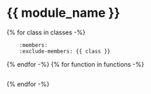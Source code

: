 # {{ module_name }}

{% for class in classes -%}
```{js:autoclass} {{ jsdoc_module_name }}.{{ class }}
    :members:
    :exclude-members: {{ class }}
```
{% endfor -%}
{% for function in functions -%}
```{js:autofunction} {{ jsdoc_module_name }}.{{ function }}
```
{% endfor -%}
